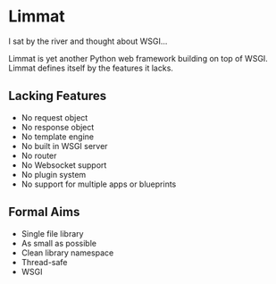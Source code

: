 # Limmat

I sat by the river and thought about WSGI...


Limmat is yet another Python web framework building on top of WSGI. Limmat defines itself by the features it lacks.


## Lacking Features

- No request object
- No response object
- No template engine
- No built in WSGI server
- No router
- No Websocket support
- No plugin system
- No support for multiple apps or blueprints


## Formal Aims

- Single file library
- As small as possible
- Clean library namespace
- Thread-safe
- WSGI

